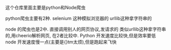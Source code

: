 这个仓库里面主要是python和Node爬虫




python爬虫主要有2种.
selenium 这种模拟浏览器的
urllib这种拿字符串的



node 的爬虫也是2中.
直接调用别人的网页协议,发请求的
类似urllib这种拿字符串的,用cheerio解析网页,
在2者比较中.
Python 开发速度比较快,但是效率要低
node 开发速度慢一点(主要是{}tm太烦),但是跑起来飞快

